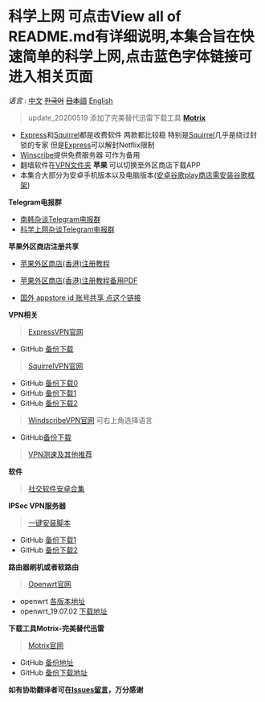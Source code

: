 # 科学上网 可点击View all of README.md有详细说明,**本集合旨在快速简单的科学上网,点击蓝色字体链接可进入相关页面** 

*语言* : [中文](https://github.com/yangqi0425/kexueshangwang/blob/master/README.md) 
         ~~[한국어](https://github.com/yangqi0425/kexueshangwang/blob/master/README-KR.md)~~
         ~~[日本語](https://github.com/yangqi0425/kexueshangwang/blob/master/README-JP.md)~~
         [English](https://github.com/yangqi0425/kexueshangwang/blob/master/README-EN.md)  
 
> update_20200519 添加了完美替代迅雷下载工具 **[Motrix](https://github.com/yangqi0425/Motrix)**
- [Express](https://www.expressvpn.com/)和[Squirrel](https://www.squirrelvpn.com/)都是收费软件 两款都比较稳 特别是[Squirrel](https://www.squirrelvpn.com/)几乎是绕过封锁的专家  但是[Express](https://www.expressvpn.com/)可以解封Netflix限制  
- [Winscribe](https://chn.windscribe.com/)提供免费服务器 可作为备用       
- 翻墙软件在[VPN文件夹](https://github.com/yangqi0425/kexueshangwang/tree/master/VPN) **苹果** 可以切换至外区商店下载APP  
- 本集合大部分为安卓手机版本以及电脑版本([安卓谷歌play商店需安装谷歌框架](https://github.com/yangqi0425/kexueshangwang/tree/master/%E8%B0%B7%E6%AD%8C%E6%A1%86%E6%9E%B6%E5%AE%89%E8%A3%85))  

**Telegram电报群**
- [南韩杂谈Telegram电报群](https://t.me/South_Korea_Chat)  
- [科学上网杂谈Telegram电报群](https://t.me/KeXueShangWangBa)  

**苹果外区商店注册共享**
- [苹果外区商店(香港)注册教程](https://www.squirrelvpn.com/ios-register-HK-apple-id.html)  
- [苹果外区商店(香港)注册教程备用PDF](https://github.com/yangqi0425/kexueshangwang/blob/master/Image%20%26%20PDF/%E9%A6%99%E6%B8%AF%E8%8B%B9%E6%9E%9C%E5%95%86%E5%BA%97Appstore%20ID%E6%B3%A8%E5%86%8C%E6%95%99%E7%A8%8B.pdf) 

-  [国外 appstore id 账号共享 点这个链接](https://github.com/shadowrocketHelp/help/wiki/%E5%9B%BD%E5%A4%96-appstore-id-%E8%B4%A6%E5%8F%B7%E5%88%86%E4%BA%AB) 


**VPN相关**    
> [ExpressVPN官网](https://www.expressvpn.com/)  
  - GitHub [备份下载](https://github.com/yangqi0425/kexueshangwang/tree/master/VPN/ExpressVPN)

> [SquirrelVPN官网](https://www.squirrelvpn.com/)
  - GitHub [备份下载0](https://github.com/yangqi0425/kexueshangwang/tree/master/VPN/SquirrelVPN)
  - GitHub [备份下载1](https://github.com/yangqi0425/download)  
  - GitHub [备份下载2](https://github.com/squirrelvpn/download/blob/master/README.md)  
  
> [WindscribeVPN官网](https://chn.windscribe.com/) 可右上角选择语言              
  - GitHub[备份下载](https://github.com/yangqi0425/kexueshangwang/tree/master/VPN/Windscribe)
> [VPN测速及其他推荐](https://10beasts.net/)  

**软件**  
> [社交软件安卓合集](https://github.com/yangqi0425/kexueshangwang/tree/master/%E7%A4%BE%E4%BA%A4%E5%AA%92%E4%BD%93%E8%BD%AF%E4%BB%B6%E5%90%88%E9%9B%86%E5%AE%89%E5%8D%93%E7%89%88)  

**IPSec VPN服务器**
> [一键安装脚本](https://github.com/yangqi0425/setup-ipsec-vpn/blob/master/README-zh.md)  
  - GitHub [备份下载1](https://github.com/yangqi0425/setup-ipsec-vpn)  
  - GitHub [备份下载2](https://github.com/hwdsl2/setup-ipsec-vpn)  

**路由器刷机或者软路由**    
> [Openwrt官网](https://openwrt.org/start?id=zh/start)
  - openwrt [各版本地址](https://github.com/yangqi0425/openwrt/releases)  
  - openwrt_19.07.02 [下载地址](https://github.com/yangqi0425/openwrt/releases/tag/v19.07.2)  

**下载工具Motrix-完美替代迅雷**  
> [Motrix官网](https://motrix.app/)  
  - GitHub [备份地址](https://github.com/yangqi0425/Motrix)  
  - GitHub [备份下载地址](https://github.com/agalwood/Motrix/releases)
  
  
**如有协助翻译者可在[Issues留言](https://github.com/yangqi0425/kexueshangwang/issues)，万分感谢**
 
